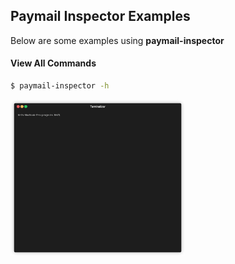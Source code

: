 ## Paymail Inspector Examples
Below are some examples using **paymail-inspector**

#### View All Commands
```bash
$ paymail-inspector -h
```
<img src=".github/IMAGES/help-command.gif" height="250" alt="Help Command">